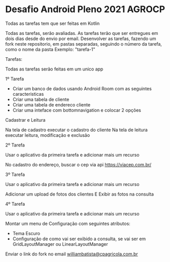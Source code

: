 # Desafio Android Pleno 2021 AGROCP

Todas as tarefas tem que ser feitas em Kotlin

Todas as tarefas, serão avaliadas. As tarefas terão que ser entregues em dois dias desde do envio por email.
Desenvolver as tarefas, fazendo um fork neste repositorio, em pastas separadas, seguindo o número da tarefa, como o nome da pasta Exemplo: "tarefa-1"

Tarefas:

Todas as tarefas serão feitas em um unico app

1º Tarefa

- Criar um banco de dados usando Android Room com as seguintes caracteristicas
- Criar uma tabela de cliente
- Criar uma tabela de endereco cliente 
- Criar uma inteface com bottomnavigation e colocar 2 opções

Cadastrar e Leitura

Na tela de cadastro executar o cadastro do cliente
Na tela de leitura executar leitura, modificação e exclusão

2º Tarefa

Usar o aplicativo da primeira tarefa e adicionar mais um recurso

No cadastro do endereço, buscar o cep via api https://viacep.com.br/

3º Tarefa

Usar o aplicativo da primeira tarefa e adicionar mais um recurso

Adicionar um upload de fotos dos clientes
E Exibir as fotos na consulta

4º Tarefa

Usar o aplicativo da primeira tarefa e adicionar mais um recurso

Montar um menu de Configuração com seguintes atributos:

- Tema Escuro
- Configuração de como vai ser exibido a consulta, se vai ser em GridLayoutManager ou LinearLayoutManager

Enviar o link do fork no email williambatista@cpagricola.com.br
